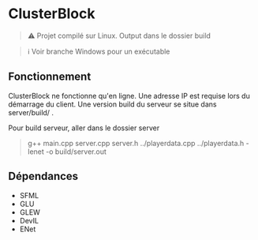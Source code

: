 # ClusterBlock

> :warning: Projet compilé sur Linux. Output dans le dossier build

> ℹ️ Voir branche Windows pour un exécutable

## Fonctionnement
ClusterBlock ne fonctionne qu'en ligne. Une adresse IP est requise lors du démarrage du client. Une version build du serveur se situe dans server/build/ .

Pour build serveur, aller dans le dossier server

>g++ main.cpp server.cpp server.h ../playerdata.cpp ../playerdata.h -lenet -o build/server.out



## Dépendances
- SFML
- GLU
- GLEW
- DevIL
- ENet
